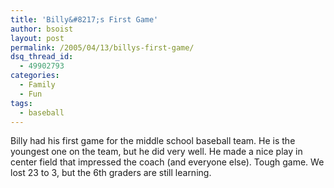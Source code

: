```yaml
---
title: 'Billy&#8217;s First Game'
author: bsoist
layout: post
permalink: /2005/04/13/billys-first-game/
dsq_thread_id:
  - 49902793
categories:
  - Family
  - Fun
tags:
  - baseball
---
```

Billy had his first game for the middle school baseball team. He is the youngest one on the team, but he did very well. He made a nice play in center field that impressed the coach (and everyone else). Tough game. We lost 23 to 3, but the 6th graders are still learning.
